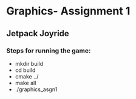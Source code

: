 # Graphics- Assignment 1

## Jetpack Joyride

### Steps for running the game:
- mkdir build
- cd build
- cmake ../
- make all
- ./graphics_asgn1